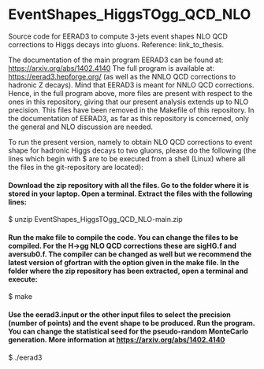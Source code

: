 # EventShapes_HiggsTOgg_QCD_NLO
Source code for EERAD3 to compute 3-jets event shapes NLO QCD corrections to Higgs decays into gluons. Reference: link_to_thesis.

The documentation of the main program EERAD3 can be found at: https://arxiv.org/abs/1402.4140
The full program is available at: https://eerad3.hepforge.org/ (as well as the NNLO QCD corrections to hadronic Z decays).
Mind that EERAD3 is meant for NNLO QCD corrections. Hence, in the full program above, more files are present with respect to the ones in this repository, giving that our present analysis extends up to NLO precision. This files have been removed in the Makefile of this repository. In the documentation of EERAD3, as far as this repository is concerned, only the general and NLO discussion are needed.


To run the present version, namely to obtain NLO QCD corrections to event shape for hadronic Higgs decays to two gluons, please do the following (the lines which begin with $ are to be executed from a shell (Linux) where all the files in the git-repository are located):

#### Download the zip repository with all the files. Go to the folder where it is stored in your laptop. Open a terminal. Extract the files with the following lines:

$ unzip EventShapes_HiggsTOgg_QCD_NLO-main.zip

#### Run the make file to compile the code. You can change the files to be compiled. For the H->gg NLO QCD corrections these are sigHG.f and aversub0.f. The compiler can be changed as well but we recommend the latest version of gfortran with the option given in the make file. In the folder where the zip repository has been extracted, open a terminal and execute:

$ make


#### Use the eerad3.input or the other input files to select the precision (number of points) and the event shape to be produced. Run the program. You can change the statistical seed for the pseudo-random MonteCarlo generation. More information at https://arxiv.org/abs/1402.4140

$ ./eerad3 
